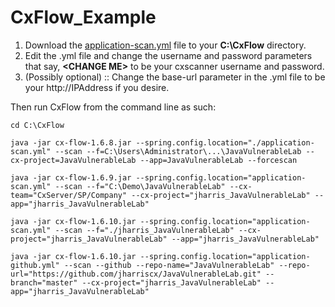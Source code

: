 # CxFlow_Example

1. Download the [application-scan.yml](https://github.com/jharriscx/CxFlow_Example/blob/master/application-scan.yml) file to your **C:\CxFlow** directory.
2. Edit the .yml file and change the username and password parameters that say, **\<CHANGE ME\>** to be your cxscanner username and password.
3. (Possibly optional) :: Change the base-url parameter in the .yml file to be your http://IPAddress if you desire.

Then run CxFlow from the command line as such:

    cd C:\CxFlow
    
    java -jar cx-flow-1.6.8.jar --spring.config.location="./application-scan.yml" --scan --f=C:\Users\Administrator\...\JavaVulnerableLab --cx-project=JavaVulnerableLab --app=JavaVulnerableLab --forcescan

    java -jar cx-flow-1.6.9.jar --spring.config.location="application-scan.yml" --scan --f="C:\Demo\JavaVulnerableLab" --cx-team="CxServer/SP/Company" --cx-project="jharris_JavaVulnerableLab" --app="jharris_JavaVulnerableLab"
    
    java -jar cx-flow-1.6.10.jar --spring.config.location="application-scan.yml" --scan --f="./jharris_JavaVulnerableLab" --cx-project="jharris_JavaVulnerableLab" --app="jharris_JavaVulnerableLab"
    
    java -jar cx-flow-1.6.10.jar --spring.config.location="application-github.yml" --scan --github --repo-name="JavaVulnerableLab" --repo-url="https://github.com/jharriscx/JavaVulnerableLab.git" --branch="master" --cx-project="jharris_JavaVulnerableLab" --app="jharris_JavaVulnerableLab"

